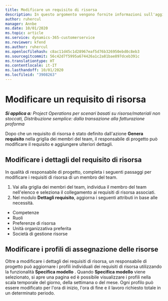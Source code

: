 ```yaml
---
title: Modificare un requisito di risorsa
description: In questo argomento vengono fornite informazioni sull'aggiornamento delle informazioni dei requisiti di risorsa.
author: ruhercul
manager: Annbe
ms.date: 10/01/2020
ms.topic: article
ms.service: dynamics-365-customerservice
ms.reviewer: kfend
ms.author: ruhercul
ms.openlocfilehash: c8ac11d45c1d28967eaf5d76b326950ebd0c8eb3
ms.sourcegitcommit: 56c42d7f5995a674426a1c2a81bae897dceb391c
ms.translationtype: HT
ms.contentlocale: it-IT
ms.lasthandoff: 10/01/2020
ms.locfileid: "3908263"
---
```

# <a name="edit-a-resource-requirement"></a>Modificare un requisito di risorsa

_**Si applica a:** Project Operations per scenari basati su risorse/materiali non stoccati, Distribuzione semplice: dalla transazione alla fatturazione proforma_

Dopo che un requisito di risorsa è stato definito dall'azione **Genera requisito** nella griglia dei membri del team, il responsabile di progetto può modificare il requisito e aggiungere ulteriori dettagli.

## <a name="edit-resource-requirement-details"></a>Modificare i dettagli del requisito di risorsa

In qualità di responsabile di progetto, completa i seguenti passaggi per modificare i requisiti di risorsa di un membro del team.

1. Vai alla griglia dei membri del team, individua il membro del team nell'elenco e seleziona il collegamento ai requisiti di risorsa associati.
2. Nel modulo **Dettagli requisito**, aggiorna i seguenti attributi in base alle necessità.

- Competenze
- Ruoli
- Preferenze di risorsa
- Unità organizzativa preferita
- Società di gestione risorse

## <a name="edit-resource-assignment-contours"></a>Modificare i profili di assegnazione delle risorse

Oltre a modificare i dettagli dei requisiti di risorsa, un responsabile di progetto può aggiornare i profili individuali dei requisiti di risorsa utilizzando la funzionalità **Specifica modello** . Quando **Specifica modello** viene selezionato, si apre una pagina ed è possibile visualizzare i profili nella scala temporale del giorno, della settimana o del mese. Ogni profilo può essere modificato per l'ora di inizio, l'ora di fine e il lavoro richiesto totale in un determinato periodo.